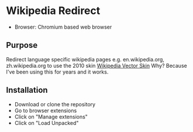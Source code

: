 # Wikipedia Redirect

- Browser: Chromium based web browser

## Purpose
Redirect language specific wikipedia pages e.g. en.wikipedia.org, zh.wikipedia.org
to use the 2010 skin [Wikipedia Vector Skin](https://en.wikipedia.org/wiki/Wikipedia:Vector?useskin=vector)
Why? Because I've been using this for years
and it works.

## Installation
- Download or clone the repository
- Go to browser extensions
- Click on "Manage extensions"
- Click on "Load Unpacked"